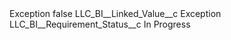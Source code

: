 <?xml version="1.0" encoding="UTF-8"?>
<CustomMetadata xmlns="http://soap.sforce.com/2006/04/metadata" xmlns:xsi="http://www.w3.org/2001/XMLSchema-instance" xmlns:xsd="http://www.w3.org/2001/XMLSchema">
    <label>Exception</label>
    <protected>false</protected>
    <values>
        <field>LLC_BI__Linked_Value__c</field>
        <value xsi:type="xsd:string">Exception</value>
    </values>
    <values>
        <field>LLC_BI__Requirement_Status__c</field>
        <value xsi:type="xsd:string">In Progress</value>
    </values>
</CustomMetadata>
